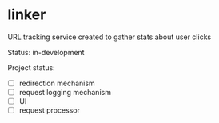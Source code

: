 # linker

URL tracking service created to gather stats about user clicks

Status: in-development

Project status:

- [ ] redirection mechanism
- [ ] request logging mechanism
- [ ] UI
- [ ] request processor
